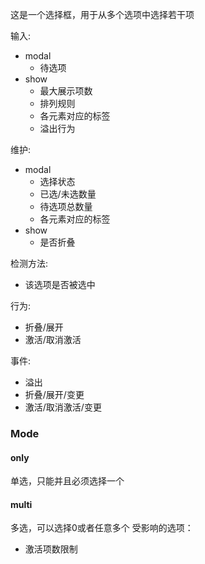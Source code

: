 这是一个选择框，用于从多个选项中选择若干项

输入:
+ modal
  + 待选项
+ show
  + 最大展示项数
  + 排列规则
  + 各元素对应的标签
  + 溢出行为

维护:
+ modal
  + 选择状态
  + 已选/未选数量
  + 待选项总数量
  + 各元素对应的标签
+ show
  + 是否折叠

检测方法:
+ 该选项是否被选中

行为:
+ 折叠/展开
+ 激活/取消激活

事件:
+ 溢出
+ 折叠/展开/变更
+ 激活/取消激活/变更

### Mode
#### only
单选，只能并且必须选择一个

#### multi
多选，可以选择0或者任意多个
受影响的选项：
+ 激活项数限制